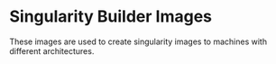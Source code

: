 # Singularity Builder Images

These images are used to create singularity images to machines with different 
architectures.
